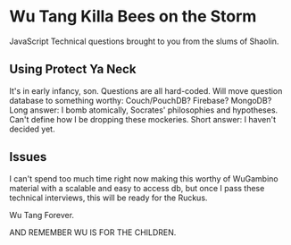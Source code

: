 Wu Tang Killa Bees on the Storm
=====================

JavaScript Technical questions brought to you from the slums of Shaolin.

## Using Protect Ya Neck

It's in early infancy, son. Questions are all hard-coded. Will move question database to something worthy: Couch/PouchDB? Firebase? MongoDB?  Long answer: I bomb atomically, Socrates' philosophies and hypotheses. Can't define how I be dropping these mockeries. Short answer: I haven't decided yet.

## Issues

I can't spend too much time right now making this worthy of WuGambino material with a scalable and easy to access db, but once I pass these technical interviews, this will be ready for the Ruckus.

Wu Tang Forever. 

AND REMEMBER WU IS FOR THE CHILDREN. 


